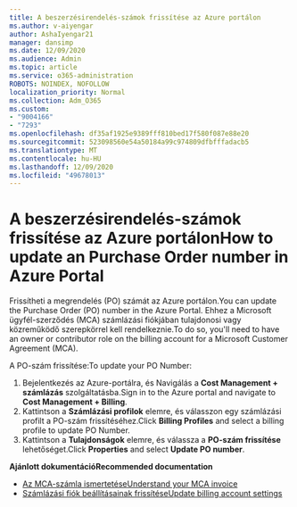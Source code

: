 ```yaml
---
title: A beszerzésirendelés-számok frissítése az Azure portálon
ms.author: v-aiyengar
author: AshaIyengar21
manager: dansimp
ms.date: 12/09/2020
ms.audience: Admin
ms.topic: article
ms.service: o365-administration
ROBOTS: NOINDEX, NOFOLLOW
localization_priority: Normal
ms.collection: Adm_O365
ms.custom:
- "9004166"
- "7293"
ms.openlocfilehash: df35af1925e9389fff810bed17f580f087e88e20
ms.sourcegitcommit: 523098560e54a50184a99c974809dfbfffadacb5
ms.translationtype: MT
ms.contentlocale: hu-HU
ms.lasthandoff: 12/09/2020
ms.locfileid: "49678013"
---
```

# <a name="how-to-update-an-purchase-order-number-in-azure-portal"></a><span data-ttu-id="b9c6b-102">A beszerzésirendelés-számok frissítése az Azure portálon</span><span class="sxs-lookup"><span data-stu-id="b9c6b-102">How to update an Purchase Order number in Azure Portal</span></span>

<span data-ttu-id="b9c6b-103">Frissítheti a megrendelés (PO) számát az Azure portálon.</span><span class="sxs-lookup"><span data-stu-id="b9c6b-103">You can update the Purchase Order (PO) number in the Azure Portal.</span></span> <span data-ttu-id="b9c6b-104">Ehhez a Microsoft ügyfél-szerződés (MCA) számlázási fiókjában tulajdonosi vagy közreműködő szerepkörrel kell rendelkeznie.</span><span class="sxs-lookup"><span data-stu-id="b9c6b-104">To do so, you'll need to have an owner or contributor role on the billing account for a Microsoft Customer Agreement (MCA).</span></span> 

<span data-ttu-id="b9c6b-105">A PO-szám frissítése:</span><span class="sxs-lookup"><span data-stu-id="b9c6b-105">To update your PO Number:</span></span>
1. <span data-ttu-id="b9c6b-106">Bejelentkezés az Azure-portálra, és Navigálás a **Cost Management + számlázás** szolgáltatásba.</span><span class="sxs-lookup"><span data-stu-id="b9c6b-106">Sign in to the Azure portal and navigate to **Cost Management + Billing**.</span></span>
1. <span data-ttu-id="b9c6b-107">Kattintson a **Számlázási profilok** elemre, és válasszon egy számlázási profilt a PO-szám frissítéséhez.</span><span class="sxs-lookup"><span data-stu-id="b9c6b-107">Click **Billing Profiles** and select a billing profile to update PO Number.</span></span>
1. <span data-ttu-id="b9c6b-108">Kattintson a **Tulajdonságok** elemre, és válassza a **PO-szám frissítése** lehetőséget.</span><span class="sxs-lookup"><span data-stu-id="b9c6b-108">Click **Properties** and select **Update PO number**.</span></span> 

<span data-ttu-id="b9c6b-109">**Ajánlott dokumentáció**</span><span class="sxs-lookup"><span data-stu-id="b9c6b-109">**Recommended documentation**</span></span>

- [<span data-ttu-id="b9c6b-110">Az MCA-számla ismertetése</span><span class="sxs-lookup"><span data-stu-id="b9c6b-110">Understand your MCA invoice</span></span>](https://docs.microsoft.com/azure/cost-management-billing/understand/mca-understand-your-invoice)
- [<span data-ttu-id="b9c6b-111">Számlázási fiók beállításainak frissítése</span><span class="sxs-lookup"><span data-stu-id="b9c6b-111">Update billing account settings</span></span>](https://docs.microsoft.com/microsoft-store/update-microsoft-store-for-business-account-settings)  
